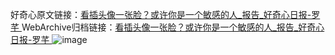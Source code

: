 好奇心原文链接：[看插头像一张脸？或许你是一个敏感的人_报告_好奇心日报-罗芊 ](https://www.qdaily.com/articles/12414.html)
WebArchive归档链接：[看插头像一张脸？或许你是一个敏感的人_报告_好奇心日报-罗芊 ](http://web.archive.org/web/20190623172716/https://www.qdaily.com/articles/12414.html)
![image](http://ww3.sinaimg.cn/large/007d5XDply1g3wjq7apc1j30u023rtkj)